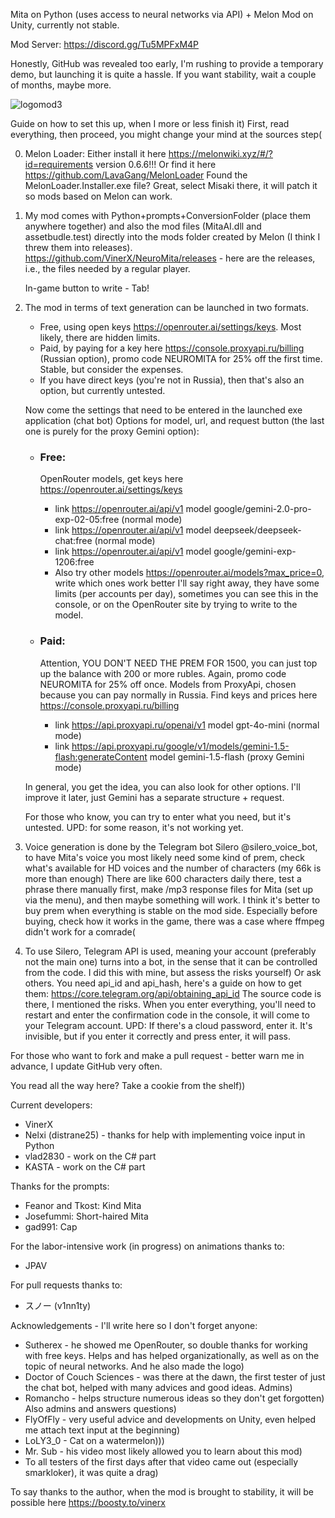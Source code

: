Mita on Python (uses access to neural networks via API) + Melon Mod on Unity, currently not stable.

Mod Server: https://discord.gg/Tu5MPFxM4P

Honestly, GitHub was revealed too early, I'm rushing to provide a temporary demo, but launching it is quite a hassle. If you want stability, wait a couple of months, maybe more.

![logomod3](https://github.com/user-attachments/assets/aea3ec44-c203-4d4a-a405-a09191188464)

Guide on how to set this up, when I more or less finish it)
First, read everything, then proceed, you might change your mind at the sources step(

0) Melon Loader:
Either install it here https://melonwiki.xyz/#/?id=requirements version 0.6.6!!!
Or find it here https://github.com/LavaGang/MelonLoader
Found the MelonLoader.Installer.exe file?
Great, select Misaki there, it will patch it so mods based on Melon can work.

1) My mod comes with Python+prompts+ConversionFolder (place them anywhere together) and also the mod files (MitaAI.dll and assetbudle.test) directly into the mods folder created by Melon (I think I threw them into releases).
https://github.com/VinerX/NeuroMita/releases - here are the releases, i.e., the files needed by a regular player.

   In-game button to write - Tab!

2) The mod in terms of text generation can be launched in two formats.
   
   - Free, using open keys https://openrouter.ai/settings/keys. Most likely, there are hidden limits.
   - Paid, by paying for a key here https://console.proxyapi.ru/billing (Russian option), promo code NEUROMITA for 25% off the first time. Stable, but consider the expenses.
   - If you have direct keys (you're not in Russia), then that's also an option, but currently untested.
   
   Now come the settings that need to be entered in the launched exe application (chat bot)
   Options for model, url, and request button (the last one is purely for the proxy Gemini option):
   
   - ### Free:
      OpenRouter models, get keys here https://openrouter.ai/settings/keys
      - link https://openrouter.ai/api/v1 model google/gemini-2.0-pro-exp-02-05:free (normal mode)
      - link https://openrouter.ai/api/v1 model deepseek/deepseek-chat:free (normal mode)
      - link https://openrouter.ai/api/v1 model google/gemini-exp-1206:free
      - Also try other models https://openrouter.ai/models?max_price=0, write which ones work better
      I'll say right away, they have some limits (per accounts per day), sometimes you can see this in the console, or on the OpenRouter site by trying to write to the model.
   
   
   - ### Paid: 
      Attention, YOU DON'T NEED THE PREM FOR 1500, you can just top up the balance with 200 or more rubles. Again, promo code NEUROMITA for 25% off once. 
      Models from ProxyApi, chosen because you can pay normally in Russia. Find keys and prices here https://console.proxyapi.ru/billing
      - link https://api.proxyapi.ru/openai/v1 model gpt-4o-mini (normal mode)
      - link https://api.proxyapi.ru/google/v1/models/gemini-1.5-flash:generateContent model gemini-1.5-flash (proxy Gemini mode)
   
   In general, you get the idea, you can also look for other options. I'll improve it later, just Gemini has a separate structure + request.

   For those who know, you can try to enter what you need, but it's untested. UPD: for some reason, it's not working yet.

4) Voice generation is done by the Telegram bot Silero @silero_voice_bot, to have Mita's voice you most likely need some kind of prem, check what's available for HD voices and the number of characters (my 66k is more than enough)
There are like 600 characters daily there, test a phrase there manually first, make /mp3 response files for Mita (set up via the menu), and then maybe something will work. I think it's better to buy prem when everything is stable on the mod side.
Especially before buying, check how it works in the game, there was a case where ffmpeg didn't work for a comrade(

6) To use Silero, Telegram API is used, meaning your account (preferably not the main one) turns into a bot, in the sense that it can be controlled from the code. I did this with mine, but assess the risks yourself) Or ask others.
You need api_id and api_hash, here's a guide on how to get them: https://core.telegram.org/api/obtaining_api_id
The source code is there, I mentioned the risks. 
When you enter everything, you'll need to restart and enter the confirmation code in the console, it will come to your Telegram account.
UPD: If there's a cloud password, enter it. It's invisible, but if you enter it correctly and press enter, it will pass.


For those who want to fork and make a pull request - better warn me in advance, I update GitHub very often. 


You read all the way here? Take a cookie from the shelf))

Current developers:
- VinerX
- Nelxi (distrane25) - thanks for help with implementing voice input in Python
- vlad2830 - work on the C# part 
- KASTA - work on the C# part

Thanks for the prompts:
- Feanor and Tkost: Kind Mita
- Josefummi: Short-haired Mita
- gad991: Cap

For the labor-intensive work (in progress) on animations thanks to:
- JPAV

For pull requests thanks to:
- スノー (v1nn1ty)

Acknowledgements - I'll write here so I don't forget anyone:
- Sutherex - he showed me OpenRouter, so double thanks for working with free keys. Helps and has helped organizationally, as well as on the topic of neural networks. And he also made the logo)
- Doctor of Couch Sciences - was there at the dawn, the first tester of just the chat bot, helped with many advices and good ideas. Admins)
- Romancho - helps structure numerous ideas so they don't get forgotten) Also admins and answers questions)
- FlyOfFly - very useful advice and developments on Unity, even helped me attach text input at the beginning)
- LoLY3_0 - Cat on a watermelon)))
- Mr. Sub - his video most likely allowed you to learn about this mod) 
- To all testers of the first days after that video came out (especially smarkloker), it was quite a drag) 

To say thanks to the author, when the mod is brought to stability, it will be possible here https://boosty.to/vinerx